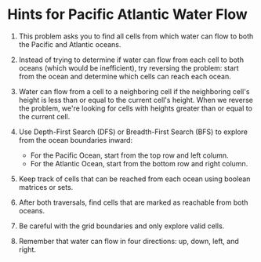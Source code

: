 # Hints for Pacific Atlantic Water Flow

1. This problem asks you to find all cells from which water can flow to both the Pacific and Atlantic oceans.

2. Instead of trying to determine if water can flow from each cell to both oceans (which would be inefficient), try reversing the problem: start from the ocean and determine which cells can reach each ocean.

3. Water can flow from a cell to a neighboring cell if the neighboring cell's height is less than or equal to the current cell's height. When we reverse the problem, we're looking for cells with heights greater than or equal to the current cell.

4. Use Depth-First Search (DFS) or Breadth-First Search (BFS) to explore from the ocean boundaries inward:
   - For the Pacific Ocean, start from the top row and left column.
   - For the Atlantic Ocean, start from the bottom row and right column.

5. Keep track of cells that can be reached from each ocean using boolean matrices or sets.

6. After both traversals, find cells that are marked as reachable from both oceans.

7. Be careful with the grid boundaries and only explore valid cells.

8. Remember that water can flow in four directions: up, down, left, and right.
